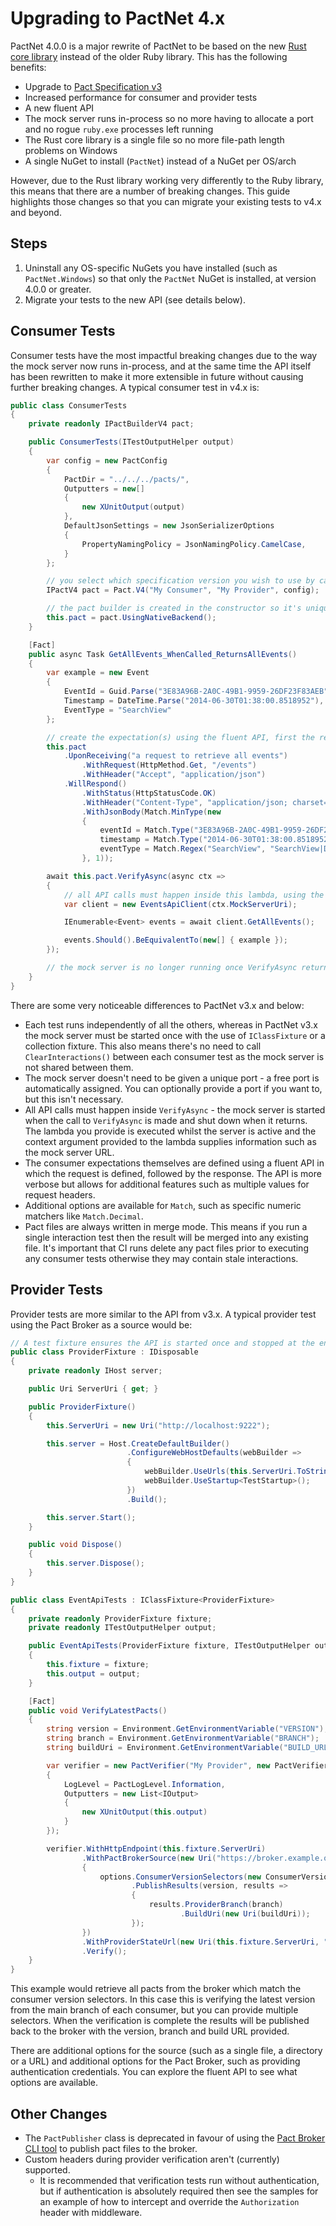Upgrading to PactNet 4.x
========================

PactNet 4.0.0 is a major rewrite of PactNet to be based on the new [Rust core library]
instead of the older Ruby library. This has the following benefits:

- Upgrade to [Pact Specification v3]
- Increased performance for consumer and provider tests
- A new fluent API
- The mock server runs in-process so no more having to allocate a port and no rogue
  `ruby.exe` processes left running
- The Rust core library is a single file so no more file-path length problems on Windows
- A single NuGet to install (`PactNet`) instead of a NuGet per OS/arch

However, due to the Rust library working very differently to the Ruby library, this means
that there are a number of breaking changes. This guide highlights those changes so that
you can migrate your existing tests to v4.x and beyond.

Steps
-----

1. Uninstall any OS-specific NuGets you have installed (such as `PactNet.Windows`) so that
   only the `PactNet` NuGet is installed, at version 4.0.0 or greater.
2. Migrate your tests to the new API (see details below).

Consumer Tests
--------------

Consumer tests have the most impactful breaking changes due to the way the mock server now
runs in-process, and at the same time the API itself has been rewritten to make it more
extensible in future without causing further breaking changes. A typical consumer test in
v4.x is:

```csharp
public class ConsumerTests
{
    private readonly IPactBuilderV4 pact;

    public ConsumerTests(ITestOutputHelper output)
    {
        var config = new PactConfig
        {
            PactDir = "../../../pacts/",
            Outputters = new[]
            {
                new XUnitOutput(output)
            },
            DefaultJsonSettings = new JsonSerializerOptions
            {
                PropertyNamingPolicy = JsonNamingPolicy.CamelCase,
            }
        };

        // you select which specification version you wish to use by calling V2, V3 or V4
        IPactV4 pact = Pact.V4("My Consumer", "My Provider", config);

        // the pact builder is created in the constructor so it's unique to each test
        this.pact = pact.UsingNativeBackend();
    }

    [Fact]
    public async Task GetAllEvents_WhenCalled_ReturnsAllEvents()
    {
        var example = new Event
        {
            EventId = Guid.Parse("3E83A96B-2A0C-49B1-9959-26DF23F83AEB"),
            Timestamp = DateTime.Parse("2014-06-30T01:38:00.8518952"),
            EventType = "SearchView"
        };

        // create the expectation(s) using the fluent API, first the request and then the response
        this.pact
            .UponReceiving("a request to retrieve all events")
                .WithRequest(HttpMethod.Get, "/events")
                .WithHeader("Accept", "application/json")
            .WillRespond()
                .WithStatus(HttpStatusCode.OK)
                .WithHeader("Content-Type", "application/json; charset=utf-8")
                .WithJsonBody(Match.MinType(new
                {
                    eventId = Match.Type("3E83A96B-2A0C-49B1-9959-26DF23F83AEB"),
                    timestamp = Match.Type("2014-06-30T01:38:00.8518952"),
                    eventType = Match.Regex("SearchView", "SearchView|DetailsView")
                }, 1));

        await this.pact.VerifyAsync(async ctx =>
        {
            // all API calls must happen inside this lambda, using the URL provided by the context argument
            var client = new EventsApiClient(ctx.MockServerUri);

            IEnumerable<Event> events = await client.GetAllEvents();

            events.Should().BeEquivalentTo(new[] { example });
        });

        // the mock server is no longer running once VerifyAsync returns
    }
}
```

There are some very noticeable differences to PactNet v3.x and below:

- Each test runs independently of all the others, whereas in PactNet v3.x the mock server must
  be started once with the use of `IClassFixture` or a collection fixture. This also means there's
  no need to call `ClearInteractions()` between each consumer test as the mock server is not shared
  between them.
- The mock server doesn't need to be given a unique port - a free port is automatically assigned.
  You can optionally provide a port if you want to, but this isn't necessary.
- All API calls must happen inside `VerifyAsync` - the mock server is started when the call to
  `VerifyAsync` is made and shut down when it returns. The lambda you provide is executed whilst
  the server is active and the context argument provided to the lambda supplies information such
  as the mock server URL.
- The consumer expectations themselves are defined using a fluent API in which the request is
  defined, followed by the response. The API is more verbose but allows for additional features
  such as multiple values for request headers.
- Additional options are available for `Match`, such as specific numeric matchers like `Match.Decimal`.
- Pact files are always written in merge mode. This means if you run a single interaction test
  then the result will be merged into any existing file. It's important that CI runs delete any
  pact files prior to executing any consumer tests otherwise they may contain stale interactions.

Provider Tests
--------------

Provider tests are more similar to the API from v3.x. A typical provider test using the Pact Broker
as a source would be:

```csharp
// A test fixture ensures the API is started once and stopped at the end of the test run
public class ProviderFixture : IDisposable
{
    private readonly IHost server;

    public Uri ServerUri { get; }

    public ProviderFixture()
    {
        this.ServerUri = new Uri("http://localhost:9222");

        this.server = Host.CreateDefaultBuilder()
                          .ConfigureWebHostDefaults(webBuilder =>
                          {
                              webBuilder.UseUrls(this.ServerUri.ToString());
                              webBuilder.UseStartup<TestStartup>();
                          })
                          .Build();

        this.server.Start();
    }

    public void Dispose()
    {
        this.server.Dispose();
    }
}

public class EventApiTests : IClassFixture<ProviderFixture>
{
    private readonly ProviderFixture fixture;
    private readonly ITestOutputHelper output;

    public EventApiTests(ProviderFixture fixture, ITestOutputHelper output)
    {
        this.fixture = fixture;
        this.output = output;
    }

    [Fact]
    public void VerifyLatestPacts()
    {
        string version = Environment.GetEnvironmentVariable("VERSION");
        string branch = Environment.GetEnvironmentVariable("BRANCH");
        string buildUri = Environment.GetEnvironmentVariable("BUILD_URL");

        var verifier = new PactVerifier("My Provider", new PactVerifierConfig
        {
            LogLevel = PactLogLevel.Information,
            Outputters = new List<IOutput>
            {
                new XUnitOutput(this.output)
            }
        });

        verifier.WithHttpEndpoint(this.fixture.ServerUri)
                .WithPactBrokerSource(new Uri("https://broker.example.org"), options =>
                {
                    options.ConsumerVersionSelectors(new ConsumerVersionSelector { MainBranch = true, Latest = true })
                           .PublishResults(version, results =>
                           {
                               results.ProviderBranch(branch)
                                      .BuildUri(new Uri(buildUri));
                           });
                })
                .WithProviderStateUrl(new Uri(this.fixture.ServerUri, "/provider-states"))
                .Verify();
    }
}
```

This example would retrieve all pacts from the broker which match the consumer version selectors. In this case
this is verifying the latest version from the main branch of each consumer, but you can provide multiple selectors.
When the verification is complete the results will be published back to the broker with the version, branch and
build URL provided.

There are additional options for the source (such as a single file, a directory or a URL) and additional
options for the Pact Broker, such as providing authentication credentials. You can explore the fluent API
to see what options are available.

Other Changes
-------------

- The `PactPublisher` class is deprecated in favour of using the [Pact Broker CLI tool] to publish pact files
  to the broker.
- Custom headers during provider verification aren't (currently) supported.
  - It is recommended that verification tests run without authentication, but if authentication is absolutely
    required then see the samples for an example of how to intercept and override the `Authorization` header with
    middleware.

[Rust core library]: https://github.com/pact-foundation/pact-reference
[Pact Broker CLI tool]: https://docs.pact.io/pact_broker/client_cli
[Pact Specification v3]: https://github.com/pact-foundation/pact-specification/tree/version-3
